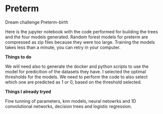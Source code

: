 # Preterm
Dream challenge Preterm-birth

Here is the jupyter notebook with the code performed for building the trees and the four models generated. Random forest models for preterm are compressed as zip files because they were too large. Training the models takes less than a minute, you can retry in your computer.

**Things to do**

We will need also to generate the docker and python scripts to use the model for predicition of the datasets they have.
I selected the optimal thresholds for the models. We need to perform the code to also select which one are predicted as 1 or 0, based on the threshold selected.

**Things I already tryed**

Fine tunning of parameters, knn models, neural netowrks and 1D convolutional networks, decision trees and logistic regression.

